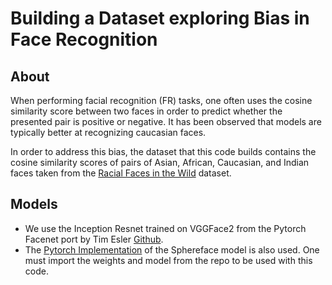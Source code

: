 # Building a Dataset exploring Bias in Face Recognition 

## About
When performing facial recognition (FR) tasks, one often uses the cosine similarity score between two faces in order to predict whether the presented pair is positive or negative. 
It has been observed that models are typically better at recognizing caucasian faces.

In order to address this bias, the dataset that this code builds contains the cosine similarity scores of pairs of Asian, African, Caucasian, and Indian faces taken from the [Racial Faces in the Wild](http://www.whdeng.cn/RFW/index.html) dataset. 



## Models

- We use the Inception Resnet trained on VGGFace2 from the Pytorch Facenet port by Tim Esler [Github](https://github.com/timesler/facenet-pytorch#pretrained-models). 
- The [Pytorch Implementation](https://github.com/clcarwin/sphereface_pytorch) of the Sphereface model is also used. One must import the weights and model from the repo to be used with this code.








